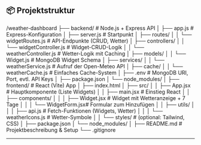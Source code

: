 ## 📦 Projektstruktur

/weather-dashboard
├── backend/                  # Node.js + Express API
│   ├── app.js                # Express-Konfiguration
│   ├── server.js             # Startpunkt
│   ├── routes/
│   │   └── widgetRoutes.js   # API-Endpunkte (CRUD, Wetter)
│   ├── controllers/
│   │   └── widgetController.js # Widget-CRUD-Logik
│   │   └── weatherController.js # Wetter-Logik mit Caching
│   ├── models/
│   │   └── Widget.js         # MongoDB Widget Schema
│   ├── services/
│   │   └── weatherService.js # Aufruf der Open-Meteo API
│   ├── cache/
│   │   └── weatherCache.js   # Einfaches Cache-System
│   ├── .env                  # MongoDB URI, Port, evtl. API Keys
│   ├── package.json
│   └── node_modules/
│
├── frontend/                 # React (Vite) App
│   ├── index.html
│   ├── src/
│   │   ├── App.jsx           # Hauptkomponente (Liste Widgets)
│   │   ├── main.jsx          # Einstieg React
│   │   ├── components/
│   │   │   ├── Widget.jsx    # Widget mit Wetteranzeige + 7 Tage
│   │   │   └── WidgetForm.jsx# Formular zum Hinzufügen
│   │   ├── utils/
│   │   │   ├── api.js        # Fetch-Funktionen (Widgets, Wetter)
│   │   │   └── weatherIcons.js # Wetter-Symbole
│   │   └── styles/           # (optional: Tailwind, CSS)
│   ├── package.json
│   └── node_modules/
│
├── README.md                 # Projektbeschreibung & Setup
└── .gitignore

---
